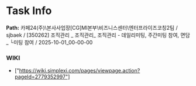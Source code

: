 # Task Info

**Path:** 카페24(주)\본사사업장\[CG]MI본부\비즈니스센터\엔터프라이즈코칭2팀 / sjbaek / [350262] 조직관리 _ 조직관리_ 조직관리 - 데일리미팅, 주간미팅 참여, 면담_ └미팅 참여 / 2025-10-01_00-00-00

### WIKI
- ["https://wiki.simplexi.com/pages/viewpage.action?pageId=2779352997"]

